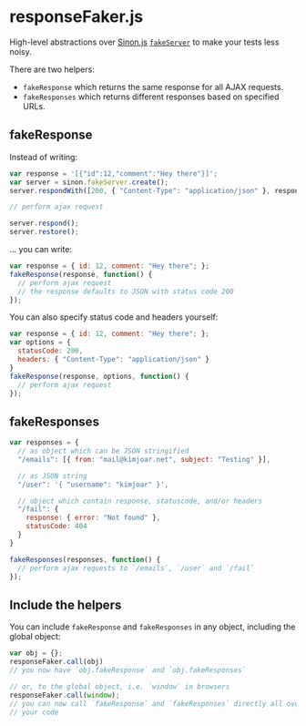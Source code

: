 responseFaker.js
================

High-level abstractions over [Sinon.js](http://sinonjs.org/)
[`fakeServer`](http://sinonjs.org/docs/#fakeServer) to make your tests
less noisy.

There are two helpers:

* `fakeResponse` which returns the same response for all AJAX requests.
* `fakeResponses` which returns different responses based on specified
  URLs.

fakeResponse
------------

Instead of writing:

```javascript
var response = '[{"id":12,"comment":"Hey there"}]';
var server = sinon.fakeServer.create();
server.respondWith([200, { "Content-Type": "application/json" }, response]);

// perform ajax request

server.respond();
server.restore();
```

… you can write:

```javascript
var response = { id: 12, comment: "Hey there"; };
fakeResponse(response, function() {
  // perform ajax request
  // the response defaults to JSON with status code 200
});
```

You can also specify status code and headers yourself:

```javascript
var response = { id: 12, comment: "Hey there"; };
var options = {
  statusCode: 200,
  headers: { "Content-Type": "application/json" }
}
fakeResponse(response, options, function() {
  // perform ajax request
});
```

fakeResponses
-------------

```javascript
var responses = {
  // as object which can be JSON stringified
  "/emails": [{ from: "mail@kimjoar.net", subject: "Testing" }],

  // as JSON string
  "/user": '{ "username": "kimjoar" }',

  // object which contain response, statuscode, and/or headers
  "/fail": {
    response: { error: "Not found" },
    statusCode: 404
  }
}

fakeResponses(responses, function() {
  // perform ajax requests to `/emails`, `/user` and `/fail`
});
```

Include the helpers
-------------------

You can include `fakeResponse` and `fakeResponses` in any object,
including the global object:

```javascript
var obj = {};
responseFaker.call(obj)
// you now have `obj.fakeResponse` and `obj.fakeResponses`

// or, to the global object, i.e. `window` in browsers
responseFaker.call(window);
// you can now call `fakeResponse` and `fakeResponses` directly all over
// your code
```
